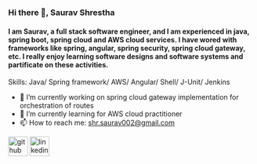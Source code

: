 ### Hi there 👋, Saurav Shrestha
#### I am Saurav, a full stack software engineer, and I am experienced in java, spring boot, spring cloud and AWS cloud services. I have wored with frameworks like spring, angular, spring security, spring cloud gateway, etc. I really enjoy learning software designs and software systems and partificate on these activities.

Skills: Java/ Spring framework/ AWS/ Angular/ Shell/ J-Unit/ Jenkins

- 🔭 I’m currently working on spring cloud gateway implementation for orchestration of routes 
- 🌱 I’m currently learning for AWS cloud practitioner 
- 📫 How to reach me: shr.saurav002@gmail.com 


[<img src='https://www.logo.wine/a/logo/GitHub/GitHub-Icon-White-Dark-Background-Logo.wine.svg' alt='github' height='40'>](https://github.com/https://github.com/shrsaurav002)  [<img src='https://www.iconpacks.net/icons/2/free-linkedin-logo-icon-2430-thumb.png' alt='linkedin' height='40'>](https://www.linkedin.com/in/https://www.linkedin.com/in/saurav-shrestha-44b391206//)  


<!--
**shrsaurav002/shrsaurav002** is a ✨ _special_ ✨ repository because its `README.md` (this file) appears on your GitHub profile.

Here are some ideas to get you started:

- 🔭 I’m currently working on ...
- 🌱 I’m currently learning ...
- 👯 I’m looking to collaborate on ...
- 🤔 I’m looking for help with ...
- 💬 Ask me about ...
- 📫 How to reach me: ...
- 😄 Pronouns: ...
- ⚡ Fun fact: ...
-->
